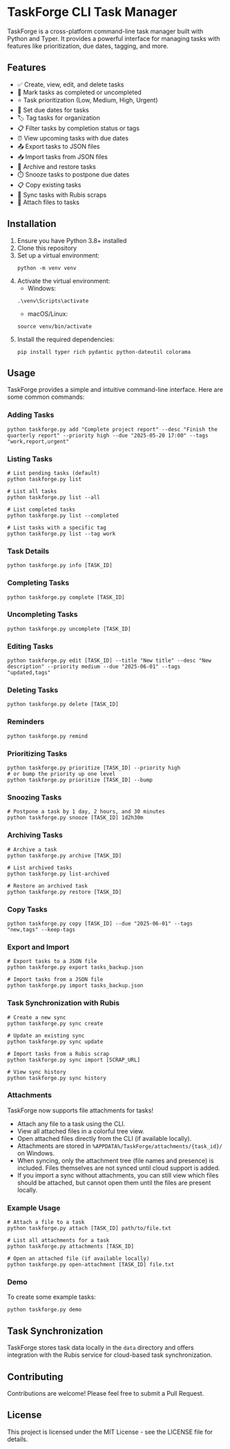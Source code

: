 # TaskForge CLI Task Manager

TaskForge is a cross-platform command-line task manager built with Python and Typer. It provides a powerful interface for managing tasks with features like prioritization, due dates, tagging, and more.

## Features

- ✅ Create, view, edit, and delete tasks
- 🔄 Mark tasks as completed or uncompleted
- ⭐ Task prioritization (Low, Medium, High, Urgent)
- 📅 Set due dates for tasks
- 🏷️ Tag tasks for organization
- 📋 Filter tasks by completion status or tags
- ⏰ View upcoming tasks with due dates
- 📤 Export tasks to JSON files
- 📥 Import tasks from JSON files
- 📁 Archive and restore tasks
- ⏱️ Snooze tasks to postpone due dates
- 📋 Copy existing tasks
- 🔄 Sync tasks with Rubis scraps
- 📎 Attach files to tasks

## Installation

1. Ensure you have Python 3.8+ installed
2. Clone this repository
3. Set up a virtual environment:
   ```
   python -m venv venv
   ```
4. Activate the virtual environment:
   - Windows:
   ```
   .\venv\Scripts\activate
   ```
   - macOS/Linux:
   ```
   source venv/bin/activate
   ```
5. Install the required dependencies:
   ```
   pip install typer rich pydantic python-dateutil colorama
   ```

## Usage

TaskForge provides a simple and intuitive command-line interface. Here are some common commands:

### Adding Tasks

```
python taskforge.py add "Complete project report" --desc "Finish the quarterly report" --priority high --due "2025-05-20 17:00" --tags "work,report,urgent"
```

### Listing Tasks

```
# List pending tasks (default)
python taskforge.py list

# List all tasks
python taskforge.py list --all

# List completed tasks
python taskforge.py list --completed

# List tasks with a specific tag
python taskforge.py list --tag work
```

### Task Details

```
python taskforge.py info [TASK_ID]
```

### Completing Tasks

```
python taskforge.py complete [TASK_ID]
```

### Uncompleting Tasks

```
python taskforge.py uncomplete [TASK_ID]
```

### Editing Tasks

```
python taskforge.py edit [TASK_ID] --title "New title" --desc "New description" --priority medium --due "2025-06-01" --tags "updated,tags"
```

### Deleting Tasks

```
python taskforge.py delete [TASK_ID]
```

### Reminders

```
python taskforge.py remind
```

### Prioritizing Tasks

```
python taskforge.py prioritize [TASK_ID] --priority high
# or bump the priority up one level
python taskforge.py prioritize [TASK_ID] --bump
```

### Snoozing Tasks

```
# Postpone a task by 1 day, 2 hours, and 30 minutes
python taskforge.py snooze [TASK_ID] 1d2h30m
```

### Archiving Tasks

```
# Archive a task
python taskforge.py archive [TASK_ID]

# List archived tasks
python taskforge.py list-archived

# Restore an archived task
python taskforge.py restore [TASK_ID]
```

### Copy Tasks

```
python taskforge.py copy [TASK_ID] --due "2025-06-01" --tags "new,tags" --keep-tags
```

### Export and Import

```
# Export tasks to a JSON file
python taskforge.py export tasks_backup.json

# Import tasks from a JSON file
python taskforge.py import tasks_backup.json
```

### Task Synchronization with Rubis

```
# Create a new sync
python taskforge.py sync create

# Update an existing sync
python taskforge.py sync update

# Import tasks from a Rubis scrap
python taskforge.py sync import [SCRAP_URL]

# View sync history
python taskforge.py sync history
```

### Attachments

TaskForge now supports file attachments for tasks!

- Attach any file to a task using the CLI.
- View all attached files in a colorful tree view.
- Open attached files directly from the CLI (if available locally).
- Attachments are stored in `%APPDATA%/TaskForge/attachments/{task_id}/` on Windows.
- When syncing, only the attachment tree (file names and presence) is included. Files themselves are not synced until cloud support is added.
- If you import a sync without attachments, you can still view which files should be attached, but cannot open them until the files are present locally.

### Example Usage

```
# Attach a file to a task
python taskforge.py attach [TASK_ID] path/to/file.txt

# List all attachments for a task
python taskforge.py attachments [TASK_ID]

# Open an attached file (if available locally)
python taskforge.py open-attachment [TASK_ID] file.txt
```

### Demo

To create some example tasks:

```
python taskforge.py demo
```

## Task Synchronization

TaskForge stores task data locally in the `data` directory and offers integration with the Rubis service for cloud-based task synchronization.

## Contributing

Contributions are welcome! Please feel free to submit a Pull Request.

## License

This project is licensed under the MIT License - see the LICENSE file for details.